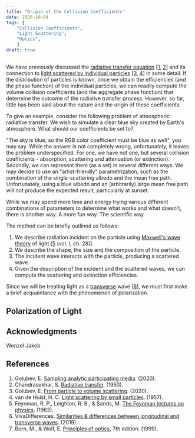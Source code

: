 ```yaml
---
title: "Origin of the Collision Coefficients"
date: 2020-10-04
tags: [
    "Collision Coefficients",
    "Light Scattering",
    "Optics",
    ]
draft: true
---
```


We have previously discussed the [radiative transfer equation](/post/analytic-media/) [[1](#references), [2](#references)] and its connection to [light scattered by individual particles](/post/particle-volume/) [[3](#references), [4](#references)] in some detail. If the distribution of particles is known, once we obtain the efficiencies (and the phase function) of the individual particles, we can readily compute the volume collision coefficients (and the aggregate phase function) that determine the outcome of the radiative transfer process. However, so far, little has been said about the nature and the origin of these coefficients.

To give an example, consider the following problem of atmospheric radiative transfer. We wish to simulate a clear blue sky created by Earth's atmosphere. What should our coefficients be set to?

"The sky is blue, so the RGB color coefficient must be blue as well", you may say. While the answer is not completely wrong, unfortunately, it leaves the problem underspecified. For one, we have not one, but several collision coefficients - absorption, scattering and attenuation (or extinction). Secondly, we can represent them (as a set) in several different ways. We may decide to use an "artist-friendly" parametrization, such as the combination of the single-scattering albedo and the mean free path. Unfortunately, using a blue albedo and an (arbitrarily) large mean free path will not produce the expected result, particularly at sunset.

While we may spend more time and energy trying various different combinations of parameters to determine what works and what doesn't, there is another way. A more fun way. The scientific way.

<!--more-->

The method can be briefly outlined as follows:

1. We describe radiation incident on the particle using [Maxwell's wave theory](https://www.feynmanlectures.caltech.edu/I_28.html) of light [[5](#references) (vol. I, ch. 28)].
2. We describe the shape, the size and the composition of the particle.
3. The incident wave interacts with the particle, producing a scattered wave.
4. Given the description of the incident and the scattered waves, we can compute the scattering and extinction efficiencies.

Since we will be treating light as a [transverse](https://vivadifferences.com/similarities-differences-between-longitudinal-and-transverse-waves/) wave [[6](#references)], we must first make a brief acquaintance with the phenomenon of polarization.

## Polarization of Light





## Acknowledgments

Wenzel Jakob

## References

<!--- APA style, with the edition and the (original publication) date at the end -->

1. Golubev, E. [Sampling analytic participating media](/post/analytic-media/). (2020).
2. Chandrasekhar, S. [Radiative transfer](https://doi.org/10.1002/qj.49707633016). (1950).
3. Golubev, E. [From particle to volume scattering](/post/particle-volume/). (2020).
4. van de Hulst, H. C. [Light scattering by small particles](https://doi.org/10.1002/qj.49708436025). (1957).
5. Feynman, R. P., Leighton, R. B., & Sands, M. [The Feynman lectures on physics](https://www.feynmanlectures.caltech.edu/). (1963).
6. VivaDifferences. [Similarities & differences between longitudinal and transverse waves](https://vivadifferences.com/similarities-differences-between-longitudinal-and-transverse-waves/). (2019).
7. Born, M., & Wolf, E. [Principles of optics](https://doi.org/10.1017/CBO9781139644181), 7th edition. (1999).
